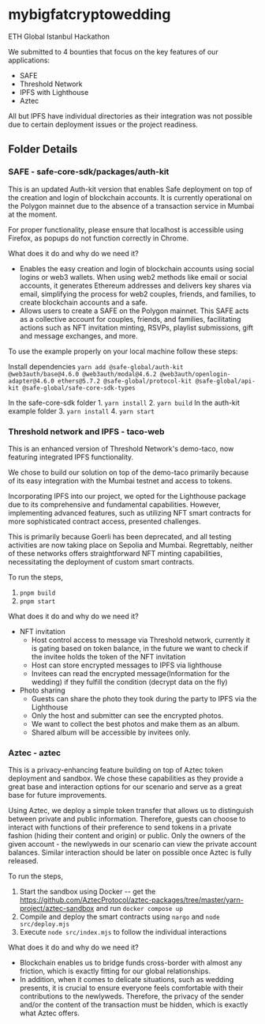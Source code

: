 # mybigfatcryptowedding
ETH Global Istanbul Hackathon

We submitted to 4 bounties that focus on the key features of our applications:
+ SAFE
+ Threshold Network
+ IPFS with Lighthouse
+ Aztec

All but IPFS have individual directories as their integration was not possible due to certain deployment issues or the project readiness.

## Folder Details
### SAFE - safe-core-sdk/packages/auth-kit

This is an updated Auth-kit version that enables Safe deployment on top of the creation and login of blockchain accounts. It is currently operational on the Polygon mainnet due to the absence of a transaction service in Mumbai at the moment.

For proper functionality, please ensure that localhost is accessible using Firefox, as popups do not function correctly in Chrome.

What does it do and why do we need it?
- Enables the easy creation and login of blockchain accounts using social logins or web3 wallets. When using web2 methods like email or social accounts, it generates Ethereum addresses and delivers key shares via email, simplifying the process for web2 couples, friends, and families, to create blockchain accounts and a safe.
- Allows users to create a SAFE on the Polygon mainnet. This SAFE acts as a collective account for couples, friends, and families, facilitating actions such as NFT invitation minting, RSVPs, playlist submissions, gift and message exchanges, and more.

To use the example properly on your local machine follow these steps:

Install dependencies
`yarn add @safe-global/auth-kit @web3auth/base@4.6.0 @web3auth/modal@4.6.2 @web3auth/openlogin-adapter@4.6.0 ethers@5.7.2 @safe-global/protocol-kit @safe-global/api-kit @safe-global/safe-core-sdk-types`

In the safe-core-sdk folder
    1. `yarn install`
    2. `yarn build`
In the auth-kit example folder
    3. `yarn install`
    4. `yarn start`

### Threshold network and IPFS - taco-web

This is an enhanced version of Threshold Network's demo-taco, now featuring integrated IPFS functionality.

We chose to build our solution on top of the demo-taco primarily because of its easy integration with the Mumbai testnet and access to tokens.

Incorporating IPFS into our project, we opted for the Lighthouse package due to its comprehensive and fundamental capabilities. However, implementing advanced features, such as utilizing NFT smart contracts for more sophisticated contract access, presented challenges.

This is primarily because Goerli has been deprecated, and all testing activities are now taking place on Sepolia and Mumbai. Regrettably, neither of these networks offers straightforward NFT minting capabilities, necessitating the deployment of custom smart contracts.

To run the steps,
1. `pnpm build`
2. `pnpm start`

What does it do and why do we need it?
- NFT invitation
   - Host control access to message via Threshold network, currently it is gating based on token balance, in the future we want to check if the invitee holds the token of the NFT invitation
   - Host can store encrypted messages to IPFS via lighthouse
   - Invitees can read the encrypted message(Information for the wedding) if they fulfill the condition (decrypt data on the fly)
- Photo sharing
   - Guests can share the photo they took during the party to IPFS via the Lighthouse
   - Only the host and submitter can see the encrypted photos.
   - We want to collect the best photos and make them as an album.
   - Shared album will be accessible by invitees only.

### Aztec - aztec

This is a privacy-enhancing feature building on top of Aztec token deployment and sandbox. 
We chose these capabilities as they provide a great base and interaction options for our scenario and serve as a great base for future improvements. 

Using Aztec, we deploy a simple token transfer that allows us to distinguish between private and public information. Therefore, guests can choose to interact with functions of their preference to send tokens in a private fashion (hiding their content and origin) or public. Only the owners of the given account - the newlyweds in our scenario can view the private account balances. Similar interaction should be later on possible once Aztec is fully released.

To run the steps,
1. Start the sandbox using Docker -- get the https://github.com/AztecProtocol/aztec-packages/tree/master/yarn-project/aztec-sandbox and run `docker compose up`
2. Compile and deploy the smart contracts using `nargo` and `node src/deploy.mjs`
3. Execute `node src/index.mjs` to follow the individual interactions

What does it do and why do we need it?
- Blockchain enables us to bridge funds cross-border with almost any friction, which is exactly fitting for our global relationships. 
- In addition, when it comes to delicate situations, such as wedding presents, it is crucial to ensure everyone feels comfortable with their contributions to the newlyweds. Therefore, the privacy of the sender and/or the content of the transaction must be hidden, which is exactly what Aztec offers.